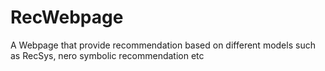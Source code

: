 # RecWebpage
A Webpage that provide recommendation based on different models such as RecSys, nero symbolic recommendation etc
